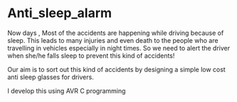 # Anti_sleep_alarm
Now days , Most of the accidents are happening while driving because of sleep.
This leads to many injuries  and even death to the people who are travelling in vehicles especially in night times.
So we need to alert the driver when she/he falls sleep to prevent this kind of accidents!

Our aim is to sort out this kind of accidents by designing a simple low cost anti sleep glasses for drivers. 

I develop this using AVR C programming
